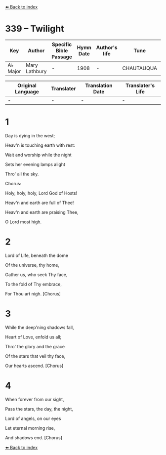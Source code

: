 [⬅️ Back to index](../README.md)

# 339 – Twilight

Key | Author   | Specific Bible Passage     |Hymn Date |Author's life |Tune |Metrical Pattern   |Composer/Source
-- | --------- | ---------------------------|----------|--------------|-----|-------------------|-------------  
A♭ Major |Mary Lathbury |- |1908 |- |CHAUTAUQUA |- |W. F. Sherwin

Original Language | Translater | Translation Date   | Translater's Life  
----------------- | --------- | --------------------|-------------     
\- |- |- |-




# 1

Day is dying in the west;

Heav'n is touching earth with rest:

Wait and worship while the night

Sets her evening lamps alight

Thro' all the sky.



Chorus:

Holy, holy, holy, Lord God of Hosts!

Heav'n and earth are full of Thee!

Heav'n and earth are praising Thee,

O Lord most high.



# 2

Lord of Life, beneath the dome

Of the universe, thy home,

Gather us, who seek Thy face,

To the fold of Thy embrace,

For Thou art nigh.  [Chorus]



# 3

While the deep'ning shadows fall,

Heart of Love, enfold us all;

Thro' the glory and the grace

Of the stars that veil thy face,

Our hearts ascend.  [Chorus]



# 4

When forever from our sight,

Pass the stars, the day, the night,

Lord of angels, on our eyes

Let eternal morning rise,

And shadows end.  [Chorus]





[⬅️ Back to index](../README.md)

